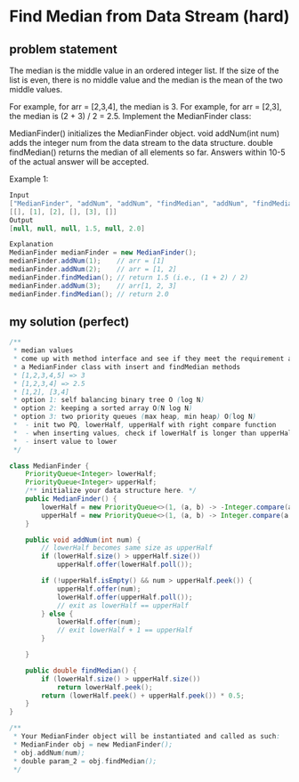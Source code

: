 # Find Median from Data Stream (hard)

## problem statement

The median is the middle value in an ordered integer list. If the size of the list is even, there is no middle value and the median is the mean of the two middle values.

For example, for arr = [2,3,4], the median is 3.
For example, for arr = [2,3], the median is (2 + 3) / 2 = 2.5.
Implement the MedianFinder class:

MedianFinder() initializes the MedianFinder object.
void addNum(int num) adds the integer num from the data stream to the data structure.
double findMedian() returns the median of all elements so far. Answers within 10-5 of the actual answer will be accepted.

Example 1:

```java
Input
["MedianFinder", "addNum", "addNum", "findMedian", "addNum", "findMedian"]
[[], [1], [2], [], [3], []]
Output
[null, null, null, 1.5, null, 2.0]

Explanation
MedianFinder medianFinder = new MedianFinder();
medianFinder.addNum(1);    // arr = [1]
medianFinder.addNum(2);    // arr = [1, 2]
medianFinder.findMedian(); // return 1.5 (i.e., (1 + 2) / 2)
medianFinder.addNum(3);    // arr[1, 2, 3]
medianFinder.findMedian(); // return 2.0
```

## my solution (perfect)

```java
/**
 * median values
 * come up with method interface and see if they meet the requirement as per the need
 * a MedianFinder class with insert and findMedian methods
 * [1,2,3,4,5] => 3
 * [1,2,3,4] => 2.5
 * [1,2], [3,4]
 * option 1: self balancing binary tree O (log N)
 * option 2: keeping a sorted array O(N log N)
 * option 3: two priority queues (max heap, min heap) O(log N)
 *  - init two PQ, lowerHalf, upperHalf with right compare function
 *  - when inserting values, check if lowerHalf is longer than upperHalf, then pop from lower and insert to upper
 *  - insert value to lower
 */

class MedianFinder {
    PriorityQueue<Integer> lowerHalf;
    PriorityQueue<Integer> upperHalf;
    /** initialize your data structure here. */
    public MedianFinder() {
        lowerHalf = new PriorityQueue<>(1, (a, b) -> -Integer.compare(a,b)); // max heap
        upperHalf = new PriorityQueue<>(1, (a, b) -> Integer.compare(a,b)); // min heap
    }

    public void addNum(int num) {
        // lowerHalf becomes same size as upperHalf
        if (lowerHalf.size() > upperHalf.size())
            upperHalf.offer(lowerHalf.poll());

        if (!upperHalf.isEmpty() && num > upperHalf.peek()) {
            upperHalf.offer(num);
            lowerHalf.offer(upperHalf.poll());
            // exit as lowerHalf == upperHalf
        } else {
            lowerHalf.offer(num);
            // exit lowerHalf + 1 == upperHalf
        }

    }

    public double findMedian() {
        if (lowerHalf.size() > upperHalf.size())
            return lowerHalf.peek();
        return (lowerHalf.peek() + upperHalf.peek()) * 0.5;
    }
}

/**
 * Your MedianFinder object will be instantiated and called as such:
 * MedianFinder obj = new MedianFinder();
 * obj.addNum(num);
 * double param_2 = obj.findMedian();
 */
```
